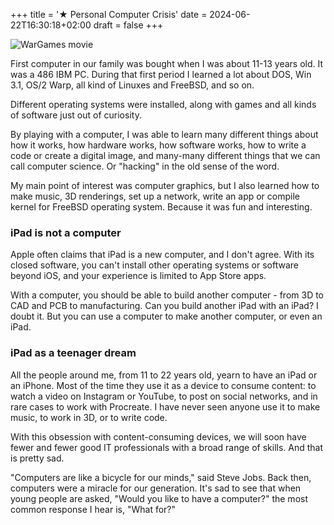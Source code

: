 +++
title = '★ Personal Computer Crisis'
date = 2024-06-22T16:30:18+02:00
draft = false
+++

![WarGames movie](images/1.jpg)

First computer in our family was bought when I was about 11-13 years old. It was a 486 IBM PC. During that first period I learned a lot about DOS, Win 3.1, OS/2 Warp, all kind of Linuxes and FreeBSD, and so on.

Different operating systems were installed, along with games and all kinds of software just out of curiosity. 

By playing with a computer, I was able to learn many different things about how it works, how hardware works, how software works, how to write a code or create a digital image, and many-many different things that we can call computer science. Or "hacking" in the old sense of the word. 

My main point of interest was computer graphics, but I also learned how to make music, 3D renderings, set up a network, write an app or compile kernel for FreeBSD operating system. Because it was fun and interesting. 

### iPad is not a computer 

Apple often claims that iPad is a new computer, and I don't agree. With its closed software, you can't install other operating systems or software beyond iOS, and your experience is limited to App Store apps. 

With a computer, you should be able to build another computer - from 3D to CAD and PCB to manufacturing. Can you build another iPad with an iPad? I doubt it. But you can use a computer to make another computer, or even an iPad.

### iPad as a teenager dream

All the people around me, from 11 to 22 years old, yearn to have an iPad or an iPhone. Most of the time they use it as a device to consume content: to watch a video on Instagram or YouTube, to post on social networks, and in rare cases to work with Procreate. I have never seen anyone use it to make music, to work in 3D, or to write code. 

With this obsession with content-consuming devices, we will soon have fewer and fewer good IT professionals with a broad range of skills. And that is pretty sad. 

"Computers are like a bicycle for our minds," said Steve Jobs. Back then, computers were a miracle for our generation. It's sad to see that when young people are asked, "Would you like to have a computer?" the most common response I hear is, "What for?"